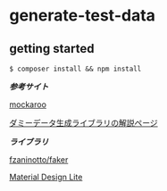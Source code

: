 # generate-test-data

## getting started

```
$ composer install && npm install
```

***参考サイト***

[mockaroo](https://www.mockaroo.com/)

[ダミーデータ生成ライブラリの解説ページ](http://blog.asial.co.jp/1279)

***ライブラリ***

[fzaninotto/faker](https://github.com/fzaninotto/Faker)

[Material Design Lite](https://getmdl.io)